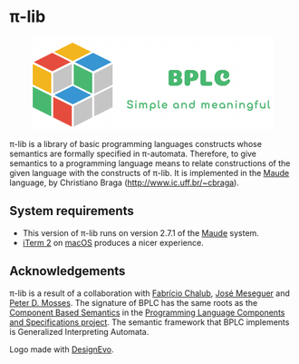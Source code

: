 # &pi;-lib

<p align="center">
<img scale=50% src="./logo/logo-cropped.png">
</p>

&pi;-lib is a library of basic programming languages constructs whose semantics are formally specified in &pi;-automata. Therefore, to give semantics to a programming language means to relate constructions of the given language with the constructs of &pi;-lib. It is implemented in the [Maude](http://maude.cs.uiuc.edu) language, by Christiano Braga (<http://www.ic.uff.br/~cbraga>).

## System requirements

* This version of &pi;-lib runs on version 2.7.1 of the [Maude](http://maude.cs.uiuc.edu) system. 
* [iTerm 2](https://www.iterm2.com) on [macOS](https://www.apple.com/br/macos/) produces a nicer experience.

## Acknowledgements

&pi;-lib is a result of a collaboration with [Fabrício Chalub](http://fcbr.github.io), [José Meseguer](https://dblp.uni-trier.de/pers/hd/m/Meseguer:Jos=eacute=) and [Peter D. Mosses](http://www.cs.swan.ac.uk/~cspdm/). The signature of BPLC has the same roots as the [Component Based Semantics](https://plancomps.csle.cs.rhul.ac.uk/taosd2015/) in the [Programming Language Components and Specifications project](https://plancomps.csle.cs.rhul.ac.uk/). The semantic framework that BPLC implements is Generalized Interpreting Automata.

<div>Logo made with <a href="https://www.designevo.com/" title="Free Online Logo Maker">DesignEvo</a>.</div>

